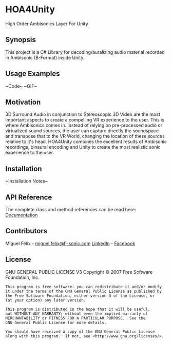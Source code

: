 # HOA4Unity
High Order Ambisonics Layer For Unity

## Synopsis

This project is a C# Library for decoding/auralizing audio material recorded in Ambisonic (B-Format) inside Unity.

## Usage Examples

~Code~
~GIF~

## Motivation

3D Surround Audio in conjunction to Stereoscopic 3D Video are the most important aspects to create a compelling VR experience to the user.
This is where Ambisonics comes in. Instead of relying on pre-processed audio or virtualized sound sources, the user can capture directly the soundspace and transpose that to the VR World, changing the location of these sources relative to it's head.
HOA4Unity combines the excellent results of Ambisonic recordings, binaural encoding and Unity to create the most realistic sonic experience to the user.

## Installation

~Installation Notes~

## API Reference

The complete class and method references can be read here:
[Documentation](https://rawgit.com/FI-SonicEng/HOA4Unity/master/documentation/html/index.html)

## Contributors

Miguel Félix  - miguel.felix@fi-sonic.com
[LinkedIn](https://www.linkedin.com/in/miguelrfelix) - [Facebook](https://www.facebook.com/miguelrfelix)

## License

GNU GENERAL PUBLIC LICENSE V3
Copyright © 2007 Free Software Foundation, Inc.

```
This program is free software: you can redistribute it and/or modify
it under the terms of the GNU General Public License as published by
the Free Software Foundation, either version 3 of the License, or
(at your option) any later version.

This program is distributed in the hope that it will be useful,
but WITHOUT ANY WARRANTY; without even the implied warranty of
MERCHANTABILITY or FITNESS FOR A PARTICULAR PURPOSE.  See the
GNU General Public License for more details.

You should have received a copy of the GNU General Public License
along with this program.  If not, see <http://www.gnu.org/licenses/>.
```